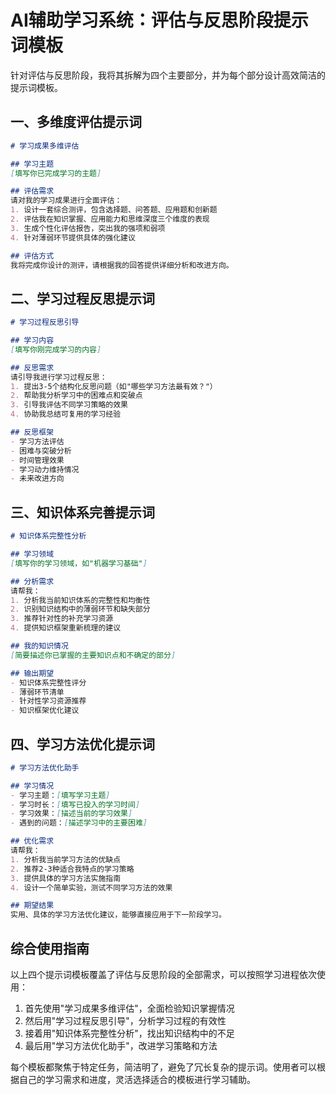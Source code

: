         
# AI辅助学习系统：评估与反思阶段提示词模板

针对评估与反思阶段，我将其拆解为四个主要部分，并为每个部分设计高效简洁的提示词模板。

## 一、多维度评估提示词

```markdown
# 学习成果多维评估

## 学习主题
[填写你已完成学习的主题]

## 评估需求
请对我的学习成果进行全面评估：
1. 设计一套综合测评，包含选择题、问答题、应用题和创新题
2. 评估我在知识掌握、应用能力和思维深度三个维度的表现
3. 生成个性化评估报告，突出我的强项和弱项
4. 针对薄弱环节提供具体的强化建议

## 评估方式
我将完成你设计的测评，请根据我的回答提供详细分析和改进方向。
```

## 二、学习过程反思提示词

```markdown
# 学习过程反思引导

## 学习内容
[填写你刚完成学习的内容]

## 反思需求
请引导我进行学习过程反思：
1. 提出3-5个结构化反思问题（如"哪些学习方法最有效？"）
2. 帮助我分析学习中的困难点和突破点
3. 引导我评估不同学习策略的效果
4. 协助我总结可复用的学习经验

## 反思框架
- 学习方法评估
- 困难与突破分析
- 时间管理效果
- 学习动力维持情况
- 未来改进方向
```

## 三、知识体系完善提示词

```markdown
# 知识体系完整性分析

## 学习领域
[填写你的学习领域，如"机器学习基础"]

## 分析需求
请帮我：
1. 分析我当前知识体系的完整性和均衡性
2. 识别知识结构中的薄弱环节和缺失部分
3. 推荐针对性的补充学习资源
4. 提供知识框架重新梳理的建议

## 我的知识情况
[简要描述你已掌握的主要知识点和不确定的部分]

## 输出期望
- 知识体系完整性评分
- 薄弱环节清单
- 针对性学习资源推荐
- 知识框架优化建议
```

## 四、学习方法优化提示词

```markdown
# 学习方法优化助手

## 学习情况
- 学习主题：[填写学习主题]
- 学习时长：[填写已投入的学习时间]
- 学习效果：[描述当前的学习效果]
- 遇到的问题：[描述学习中的主要困难]

## 优化需求
请帮我：
1. 分析我当前学习方法的优缺点
2. 推荐2-3种适合我特点的学习策略
3. 提供具体的学习方法实施指南
4. 设计一个简单实验，测试不同学习方法的效果

## 期望结果
实用、具体的学习方法优化建议，能够直接应用于下一阶段学习。
```

## 综合使用指南

以上四个提示词模板覆盖了评估与反思阶段的全部需求，可以按照学习进程依次使用：

1. 首先使用"学习成果多维评估"，全面检验知识掌握情况
2. 然后用"学习过程反思引导"，分析学习过程的有效性
3. 接着用"知识体系完整性分析"，找出知识结构中的不足
4. 最后用"学习方法优化助手"，改进学习策略和方法

每个模板都聚焦于特定任务，简洁明了，避免了冗长复杂的提示词。使用者可以根据自己的学习需求和进度，灵活选择适合的模板进行学习辅助。

